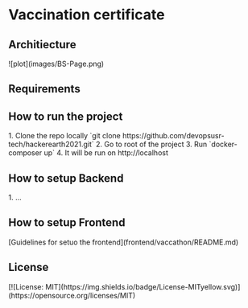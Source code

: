 # Vaccination certificate


<h2> Architiecture </h2>
![plot](images/BS-Page.png)

<h2> Requirements </h2>


<h2> How to run the project </h2>
1. Clone the repo locally `git clone https://github.com/devopsusr-tech/hackerearth2021.git`
2. Go to root of the project
3. Run `docker-composer up`
4. It will be run on http://localhost

<h2> How to setup Backend </h2>
1. ...

<h2> How to setup Frontend </h2>
[Guidelines for setuo the frontend](frontend/vaccathon/README.md)


<h2> License </h2>
[![License: MIT](https://img.shields.io/badge/License-MITyellow.svg)](https://opensource.org/licenses/MIT)
